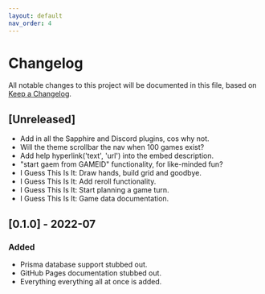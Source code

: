 ```yaml
---
layout: default
nav_order: 4
---
```


# Changelog
All notable changes to this project will be documented in this file,
based on [Keep a Changelog](https://keepachangelog.com/en/1.0.0/).

## [Unreleased]

- Add in all the Sapphire and Discord plugins, cos why not.
- Will the theme scrollbar the nav when 100 games exist?
- Add help hyperlink('text', 'url') into the embed description.
- "start gaem from GAMEID" functionality, for like-minded fun?
- I Guess This Is It: Draw hands, build grid and goodbye.
- I Guess This Is It: Add reroll functionality.
- I Guess This Is It: Start planning a game turn.
- I Guess This Is It: Game data documentation.

## [0.1.0] - 2022-07

### Added

- Prisma database support stubbed out.
- GitHub Pages documentation stubbed out.
- Everything everything all at once is added. 
